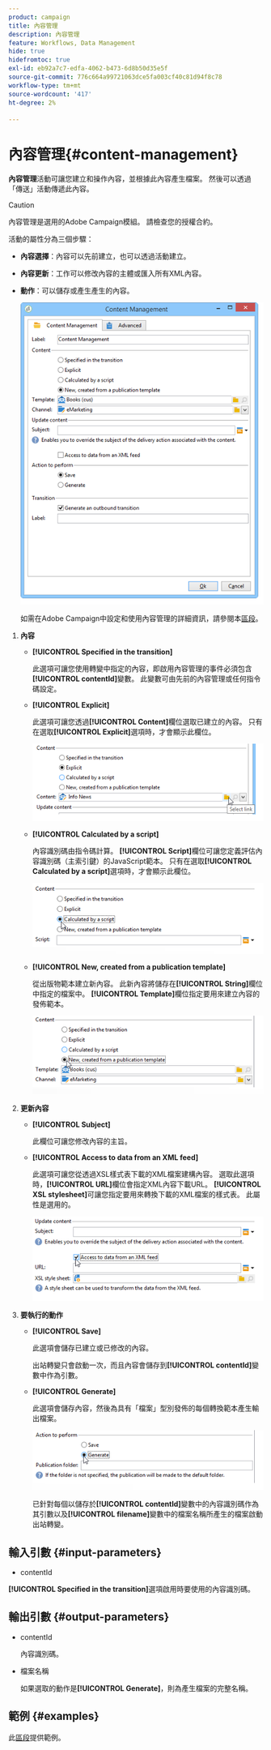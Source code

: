 ```yaml
---
product: campaign
title: 內容管理
description: 內容管理
feature: Workflows, Data Management
hide: true
hidefromtoc: true
exl-id: eb92a7c7-edfa-4062-b473-6d8b50d35e5f
source-git-commit: 776c664a99721063dce5fa003cf40c81d94f8c78
workflow-type: tm+mt
source-wordcount: '417'
ht-degree: 2%

---
```


# 內容管理{#content-management}



**內容管理**&#x200B;活動可讓您建立和操作內容，並根據此內容產生檔案。 然後可以透過「傳送」活動傳遞此內容。

>[!CAUTION]
>
>內容管理是選用的Adobe Campaign模組。 請檢查您的授權合約。

活動的屬性分為三個步驟：

* **內容選擇**：內容可以先前建立，也可以透過活動建立。
* **內容更新**：工作可以修改內容的主體或匯入所有XML內容。
* **動作**：可以儲存或產生產生的內容。

  ![](assets/content_mgmt_edit.png)

  如需在Adobe Campaign中設定和使用內容管理的詳細資訊，請參閱本[區段](../../delivery/using/about-content-management.md)。

1. **內容**

   * **[!UICONTROL Specified in the transition]**

     此選項可讓您使用轉變中指定的內容，即啟用內容管理的事件必須包含&#x200B;**[!UICONTROL contentId]**&#x200B;變數。 此變數可由先前的內容管理或任何指令碼設定。

   * **[!UICONTROL Explicit]**

     此選項可讓您透過&#x200B;**[!UICONTROL Content]**&#x200B;欄位選取已建立的內容。 只有在選取&#x200B;**[!UICONTROL Explicit]**&#x200B;選項時，才會顯示此欄位。

     ![](assets/content_mgmt_explicit.png)

   * **[!UICONTROL Calculated by a script]**

     內容識別碼由指令碼計算。 **[!UICONTROL Script]**&#x200B;欄位可讓您定義評估內容識別碼（主索引鍵）的JavaScript範本。 只有在選取&#x200B;**[!UICONTROL Calculated by a script]**&#x200B;選項時，才會顯示此欄位。

     ![](assets/content_mgmt_script.png)

   * **[!UICONTROL New, created from a publication template]**

     從出版物範本建立新內容。 此新內容將儲存在&#x200B;**[!UICONTROL String]**&#x200B;欄位中指定的檔案中。 **[!UICONTROL Template]**&#x200B;欄位指定要用來建立內容的發佈範本。

     ![](assets/content_mgmt_new.png)

1. **更新內容**

   * **[!UICONTROL Subject]**

     此欄位可讓您修改內容的主旨。

   * **[!UICONTROL Access to data from an XML feed]**

     此選項可讓您從透過XSL樣式表下載的XML檔案建構內容。 選取此選項時，**[!UICONTROL URL]**&#x200B;欄位會指定XML內容下載URL。 **[!UICONTROL XSL stylesheet]**&#x200B;可讓您指定要用來轉換下載的XML檔案的樣式表。 此屬性是選用的。

     ![](assets/content_mgmt_xmlcontent.png)

1. **要執行的動作**

   * **[!UICONTROL Save]**

     此選項會儲存已建立或已修改的內容。

     出站轉變只會啟動一次，而且內容會儲存到&#x200B;**[!UICONTROL contentId]**&#x200B;變數中作為引數。

   * **[!UICONTROL Generate]**

     此選項會儲存內容，然後為具有「檔案」型別發佈的每個轉換範本產生輸出檔案。

     ![](assets/content_mgmt_generate.png)

     已針對每個以儲存於&#x200B;**[!UICONTROL contentId]**&#x200B;變數中的內容識別碼作為其引數以及&#x200B;**[!UICONTROL filename]**&#x200B;變數中的檔案名稱所產生的檔案啟動出站轉變。

## 輸入引數 {#input-parameters}

* contentId

**[!UICONTROL Specified in the transition]**&#x200B;選項啟用時要使用的內容識別碼。

## 輸出引數 {#output-parameters}

* contentId

  內容識別碼。

* 檔案名稱

  如果選取的動作是&#x200B;**[!UICONTROL Generate]**，則為產生檔案的完整名稱。

## 範例 {#examples}

此[區段](../../delivery/using/automating-via-workflows.md#examples)提供範例。
